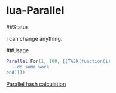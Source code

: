 lua-Parallel
============

##Status

I can change anything.

##Usage

```Lua
Parallel.For(1, 100, [[TASK(function(i)
  --do some work
end)]])
```

[Parallel hash calculation](/examples/hash.lua)

